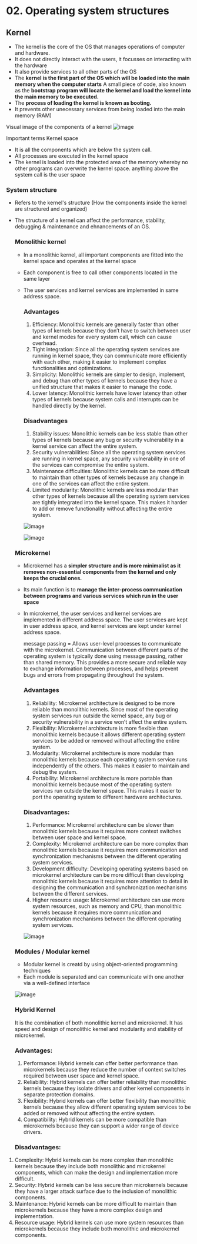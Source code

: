 # 02. Operating system structures

## Kernel
- The kernel is the core of the OS that manages operations of computer and hardware.
- It does not directly interact with the users, it focusses on interacting with the hardware
- It also provide services to all other parts of the OS
- The **kernel is the first part of the OS which will be loaded into the main memory when the computer starts** A small piece of code, also known as the **bootstrap program will locate the kernel and load the kernel into the main memory to be executed.**
- The **process of loading the kernel is known as booting.** 
- It prevents other unecessary services from being loaded into the main memory (RAM)

Visual image of the components of a kernel
![image](https://github.com/Fong20/Learning-repository/assets/150316121/91d3219b-ca13-4871-b833-f65ba88c2718)

  Important terms
  Kernel space
  - It is all the components which are below the system call.
  - All processes are executed in the kernel space
  - The kernel is loaded into the protected area of the memory whereby no other programs can overwrite the kernel space.
    anything above the system call is the user space

  ### System structure
  - Refers to the kernel's structure (How the components inside the kernel are structured and organized)
  - The structure of a kernel can affect the performance, stability, debugging & maintenance and ehnancements of an OS.
 
    ### Monolithic kernel
    - In a monolithic kernel, all important components are fitted into the kernel space and operates at the kernel space
    - Each component is free to call other components located in the same layer
    - The user services and kernel services are implemented in same address space.
   
      ### Advantages
      1. Efficiency: Monolithic kernels are generally faster than other types of kernels because they don’t have to switch between user and kernel modes for every system call, which can cause overhead.
      2. Tight integration: Since all the operating system services are running in kernel space, they can communicate more efficiently with each other, making it easier to implement complex functionalities and optimizations.
      3. Simplicity: Monolithic kernels are simpler to design, implement, and debug than other types of kernels because they have a unified structure that makes it easier to manage the code.
      4. Lower latency: Monolithic kernels have lower latency than other types of kernels because system calls and interrupts can be handled directly by the kernel.
   
      ### Disadvantages
      1. Stability issues: Monolithic kernels can be less stable than other types of kernels because any bug or security vulnerability in a kernel service can affect the entire system.
      2. Security vulnerabilities: Since all the operating system services are running in kernel space, any security vulnerability in one of the services can compromise the entire system.
      3. Maintenance difficulties: Monolithic kernels can be more difficult to maintain than other types of kernels because any change in one of the services can affect the entire system.
      4. Limited modularity: Monolithic kernels are less modular than other types of kernels because all the operating system services are tightly integrated into the kernel space. This makes it harder to add or remove functionality without affecting the entire system.
         
      ![image](https://github.com/Fong20/Learning-repository/assets/150316121/80d5b8cb-ca4b-4243-a98c-10f2eb8828e5)

      ![image](https://github.com/Fong20/Learning-repository/assets/150316121/58b7c31e-c8f9-4f73-a0da-f8a5d4ead28c)

    ### Microkernel
    - Microkernel has a **simpler structure and is more minimalist as it removes non-essential components from the kernel and only keeps the crucial ones.**
    - Its main function is to **manage the inter-process communication between programs and various services which run in the user space**
    - In microkernel, the user services and kernel services are implemented in different address space. The user services are kept in user address space, and kernel services are kept under kernel address space.
   
      message passing = Allows user-level processes to communicate with the microkernel. Communication between different parts of the operating system is typically done using message passing, rather than shared memory. This provides a more secure and reliable way to exchange information between processes, and helps prevent bugs and errors from propagating throughout the system.

      ### Advantages
      1. Reliability: Microkernel architecture is designed to be more reliable than monolithic kernels. Since most of the operating system services run outside the kernel space, any bug or security vulnerability in a service won’t affect          the entire system.
      2. Flexibility: Microkernel architecture is more flexible than monolithic kernels because it allows different operating system services to be added or removed without affecting the entire system.
      3. Modularity: Microkernel architecture is more modular than monolithic kernels because each operating system service runs independently of the others. This makes it easier to maintain and debug the system.
      4. Portability: Microkernel architecture is more portable than monolithic kernels because most of the operating system services run outside the kernel space. This makes it easier to port the operating system to different hardware architectures.

      ### Disadvantages:
      1. Performance: Microkernel architecture can be slower than monolithic kernels because it requires more context switches between user space and kernel space.
      2. Complexity: Microkernel architecture can be more complex than monolithic kernels because it requires more communication and synchronization mechanisms between the different operating system services.
      3. Development difficulty: Developing operating systems based on microkernel architecture can be more difficult than developing monolithic kernels because it requires more attention to detail in designing the communication and synchronization mechanisms between the different services.
      4. Higher resource usage: Microkernel architecture can use more system resources, such as memory and CPU, than monolithic kernels because it requires more communication and synchronization mechanisms between the different operating system services.

      ![image](https://github.com/Fong20/Learning-repository/assets/150316121/90e390c0-655a-4bcd-bc1f-dd8916f7203c)

    ### Modules / Modular kernel
    - Modular kernel is creatd by using object-oriented programming techniques
    - Each module is separated and can communicate with one another via a well-defined interface

    ![image](https://github.com/Fong20/Learning-repository/assets/150316121/dd6acf94-4495-4c9e-97cb-a6a235cb96fa)


    ### Hybrid Kernel 
    It is the combination of both monolithic kernel and microkernel. It has speed and design of monolithic kernel and modularity and stability of microkernel.

      ### Advantages:
      1. Performance: Hybrid kernels can offer better performance than microkernels because they reduce the number of context switches required between user space and kernel space.
      2. Reliability: Hybrid kernels can offer better reliability than monolithic kernels because they isolate drivers and other kernel components in separate protection domains.
      3. Flexibility: Hybrid kernels can offer better flexibility than monolithic kernels because they allow different operating system services to be added or removed without affecting the entire system.
      4. Compatibility: Hybrid kernels can be more compatible than microkernels because they can support a wider range of device drivers.

      ### Disadvantages:
1. Complexity: Hybrid kernels can be more complex than monolithic kernels because they include both monolithic and microkernel components, which can make the design and implementation more difficult.
2. Security: Hybrid kernels can be less secure than microkernels because they have a larger attack surface due to the inclusion of monolithic components.
3. Maintenance: Hybrid kernels can be more difficult to maintain than microkernels because they have a more complex design and implementation.
4. Resource usage: Hybrid kernels can use more system resources than microkernels because they include both monolithic and microkernel components.
     
    
   

    
